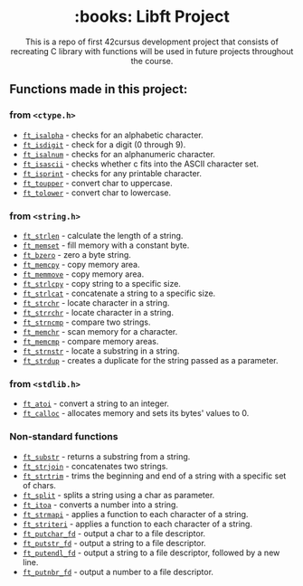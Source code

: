 <h1 align="center">:books: Libft Project</h1>
<p align="center">This is a repo of first 42cursus development project that consists of recreating C library with functions will be used in future projects throughout the course.</p>

## Functions made in this project:

### from `<ctype.h>`

- [`ft_isalpha`](libft-v2/ft_isalpha.c)	- checks for an alphabetic character.
- [`ft_isdigit`](libft-v2/ft_isdigit.c)	- check for a digit (0 through 9).
- [`ft_isalnum`](libft-v2/ft_isalnum.c)	- checks for an alphanumeric character.
- [`ft_isascii`](libft-v2/ft_isascii.c)	- checks whether c fits into the ASCII character set.
- [`ft_isprint`](libft-v2/ft_isprint.c)	- checks for any printable character.
- [`ft_toupper`](libft-v2/ft_toupper.c)	- convert char to uppercase.
- [`ft_tolower`](libft-v2/ft_tolower.c)	- convert char to lowercase.

### from `<string.h>`

- [`ft_strlen`](libft-v2/ft_strlen.c)	- calculate the length of a string.
- [`ft_memset`](libft-v2/ft_memset.c)	- fill memory with a constant byte.
- [`ft_bzero`](libft-v2/ft_bzero.c)	- zero a byte string.
- [`ft_memcpy`](libft-v2/ft_memcpy.c)	- copy memory area.
- [`ft_memmove`](libft-v2/ft_memmove.c)	- copy memory area.
- [`ft_strlcpy`](libft-v2s/ft_strlcpy.c)	- copy string to a specific size.
- [`ft_strlcat`](libft-v2s/ft_strlcat.c)	- concatenate a string to a specific size.
- [`ft_strchr`](libft-v2/ft_strchr.c)	- locate character in a string.
- [`ft_strrchr`](libft-v2/ft_strrchr.c)	- locate character in a string.
- [`ft_strncmp`](libft-v2/ft_strncmp.c)	- compare two strings.
- [`ft_memchr`](libft-v2/ft_memchr.c)	- scan memory for a character.
- [`ft_memcmp`](libft-v2/ft_memcmp.c)	- compare memory areas.
- [`ft_strnstr`](libft-v2/ft_strnstr.c)	- locate a substring in a string.
- [`ft_strdup`](libft-v2/ft_strdup.c)	- creates a duplicate for the string passed as a parameter.

### from `<stdlib.h>`
- [`ft_atoi`](libft-v2/ft_atoi.c)	- convert a string to an integer.
- [`ft_calloc`](libft-v2/ft_calloc.c)	- allocates memory and sets its bytes' values to 0.

### Non-standard functions
- [`ft_substr`](libft-v2/ft_substr.c)	- returns a substring from a string.
- [`ft_strjoin`](libft-v2/ft_strjoin.c)	- concatenates two strings.
- [`ft_strtrim`](libft-v2/ft_strtrim.c)	- trims the beginning and end of a string with a specific set of chars.
- [`ft_split`](libft-v2/ft_split.c)	- splits a string using a char as parameter.
- [`ft_itoa`](libft-v2/ft_itoa.c)	- converts a number into a string.
- [`ft_strmapi`](libft-v2/ft_strmapi.c)	- applies a function to each character of a string.
- [`ft_striteri`](libft-v2/ft_striteri.c)	- applies a function to each character of a string.
- [`ft_putchar_fd`](libft-v2/ft_putchar_fd.c)	- output a char to a file descriptor.
- [`ft_putstr_fd`](libft-v2/ft_putstr_fd.c)	- output a string to a file descriptor.
- [`ft_putendl_fd`](libft-v2/ft_putendl_fd.c)	- output a string to a file descriptor, followed by a new line.
- [`ft_putnbr_fd`](libft-v2/ft_putnbr_fd.c)	- output a number to a file descriptor.
